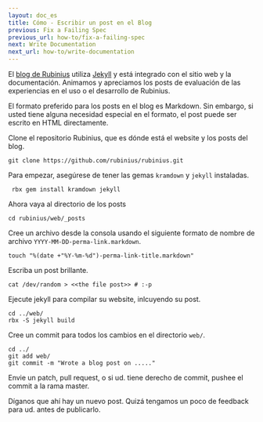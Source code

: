 ```yaml
---
layout: doc_es
title: Cómo - Escribir un post en el Blog
previous: Fix a Failing Spec
previous_url: how-to/fix-a-failing-spec
next: Write Documentation
next_url: how-to/write-documentation
---
```


El [blog de Rubinius][1] utiliza [Jekyll][2] y está integrado con el sitio web y
la documentación. Animamos y apreciamos los posts de evaluación de las
experiencias en el uso o el desarrollo de Rubinius.

El formato preferido para los posts en el blog es Markdown. Sin embargo, si usted
tiene alguna necesidad especial en el formato, el post puede ser escrito en HTML
directamente.

Clone el repositorio Rubinius, que es dónde está el website y los posts del blog.

    git clone https://github.com/rubinius/rubinius.git

Para empezar, asegúrese de tener las gemas `kramdown` y `jekyll` instaladas.

     rbx gem install kramdown jekyll

Ahora vaya al directorio de los posts

    cd rubinius/web/_posts

Cree un archivo desde la consola usando el siguiente formato
de nombre de archivo `YYYY-MM-DD-perma-link.markdown`.

    touch "%(date +"%Y-%m-%d")-perma-link-title.markdown"

Escriba un post brillante.

    cat /dev/random > <<the file post>> # :-p

Ejecute jekyll para compilar su website, inlcuyendo su post.

    cd ../web/
    rbx -S jekyll build

Cree un commit para todos los cambios en el directorio `web/`.

    cd ../
    git add web/
    git commit -m "Wrote a blog post on ....."

Envie un patch, pull request, o si ud. tiene derecho de commit, pushee
el commit a la rama master.

Díganos que ahí hay un nuevo post. Quizá tengamos un poco de feedback
para ud. antes de publicarlo.

[1]: /blog "Rubinius' Blog"
[2]: https://github.com/mojombo/jekyll "Mojombo's Jekyll"
